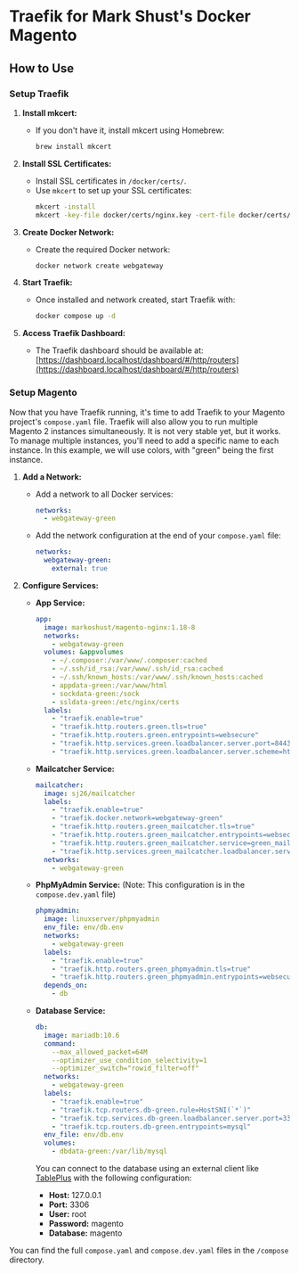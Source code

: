 # Traefik for Mark Shust's Docker Magento

## How to Use

### Setup Traefik

1. **Install mkcert:**
   - If you don't have it, install mkcert using Homebrew:
     ```sh
     brew install mkcert
     ```

2. **Install SSL Certificates:**
   - Install SSL certificates in `/docker/certs/`.
   - Use `mkcert` to set up your SSL certificates:
     ```sh
     mkcert -install
     mkcert -key-file docker/certs/nginx.key -cert-file docker/certs/nginx.crt localhost
     ```

3. **Create Docker Network:**
   - Create the required Docker network:
     ```sh
     docker network create webgateway
     ```

4. **Start Traefik:**
   - Once installed and network created, start Traefik with:
     ```sh
     docker compose up -d
     ```

5. **Access Traefik Dashboard:**
   - The Traefik dashboard should be available at: [https://dashboard.localhost/dashboard/#/http/routers](https://dashboard.localhost/dashboard/#/http/routers)

### Setup Magento

Now that you have Traefik running, it's time to add Traefik to your Magento project's `compose.yaml` file. Traefik will also allow you to run multiple Magento 2 instances simultaneously. It is not very stable yet, but it works. To manage multiple instances, you'll need to add a specific name to each instance. In this example, we will use colors, with "green" being the first instance.

1. **Add a Network:**
   - Add a network to all Docker services:
     ```yaml
     networks:
       - webgateway-green
     ```

   - Add the network configuration at the end of your `compose.yaml` file:
     ```yaml
     networks:
       webgateway-green:
         external: true
     ```

2. **Configure Services:**

   - **App Service:**
     ```yaml
     app:
       image: markoshust/magento-nginx:1.18-8
       networks:
         - webgateway-green
       volumes: &appvolumes
         - ~/.composer:/var/www/.composer:cached
         - ~/.ssh/id_rsa:/var/www/.ssh/id_rsa:cached
         - ~/.ssh/known_hosts:/var/www/.ssh/known_hosts:cached
         - appdata-green:/var/www/html
         - sockdata-green:/sock
         - ssldata-green:/etc/nginx/certs
       labels:
         - "traefik.enable=true"
         - "traefik.http.routers.green.tls=true"
         - "traefik.http.routers.green.entrypoints=websecure"
         - "traefik.http.services.green.loadbalancer.server.port=8443"
         - "traefik.http.services.green.loadbalancer.server.scheme=https"
     ```

   - **Mailcatcher Service:**
     ```yaml
     mailcatcher:
       image: sj26/mailcatcher
       labels:
         - "traefik.enable=true"
         - "traefik.docker.network=webgateway-green"
         - "traefik.http.routers.green_mailcatcher.tls=true"
         - "traefik.http.routers.green_mailcatcher.entrypoints=websecure"
         - "traefik.http.routers.green_mailcatcher.service=green_mailcatcher"
         - "traefik.http.services.green_mailcatcher.loadbalancer.server.port=1080"
       networks:
         - webgateway-green
     ```

   - **PhpMyAdmin Service:** (Note: This configuration is in the `compose.dev.yaml` file)
     ```yaml
     phpmyadmin:
       image: linuxserver/phpmyadmin
       env_file: env/db.env
       networks:
         - webgateway-green
       labels:
         - "traefik.enable=true"
         - "traefik.http.routers.green_phpmyadmin.tls=true"
         - "traefik.http.routers.green_phpmyadmin.entrypoints=websecure"
       depends_on:
         - db
     ```

   - **Database Service:**
     ```yaml
     db:
       image: mariadb:10.6
       command:
         --max_allowed_packet=64M
         --optimizer_use_condition_selectivity=1
         --optimizer_switch="rowid_filter=off"
       networks:
         - webgateway-green
       labels:
         - "traefik.enable=true"
         - "traefik.tcp.routers.db-green.rule=HostSNI(`*`)"
         - "traefik.tcp.services.db-green.loadbalancer.server.port=3306"
         - "traefik.tcp.routers.db-green.entrypoints=mysql"
       env_file: env/db.env
       volumes:
         - dbdata-green:/var/lib/mysql
     ```

     You can connect to the database using an external client like [TablePlus](https://tableplus.com) with the following configuration:
     - **Host:** 127.0.0.1
     - **Port:** 3306
     - **User:** root
     - **Password:** magento
     - **Database:** magento

You can find the full `compose.yaml` and `compose.dev.yaml` files in the `/compose` directory.